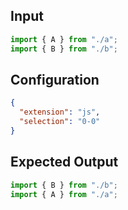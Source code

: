 
## Input
```javascript input
import { A } from "./a";
import { B } from "./b";
```

## Configuration
```json configuration
{
  "extension": "js",
  "selection": "0-0"
}
```

## Expected Output
```javascript expected output
import { B } from "./b";
import { A } from "./a";
```
